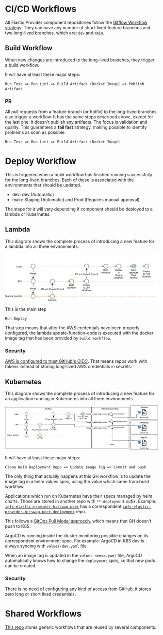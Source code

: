 # CI/CD Workflows

All Elastic Provider component repositories follow the [Gitflow Workflow strategy](https://www.atlassian.com/git/tutorials/comparing-workflows/gitflow-workflow). They can have any number of short-lived feature branches and two long-lived branches, which are: `dev` and `main`.

## Build Workflow

When new changes are introduced to the long-lived branches, they trigger a build workflow.

It will have at least these major steps:

```
Run Test => Run Lint => Build Artifact (Docker Image) => Publish Artifact
```

### PR

 All pull requests from a feature branch (or hotfix) to the long-lived branches also trigger a workflow. It has the same steps described above, except for the last one: it doesn't publish any artifacts. The focus is validation and quality. This guarantees a **fail fast** strategy, making possible to identify problems as soon as possible.

 ```
Run Test => Run Lint => Build Artifact (Docker Image)
```


 # Deploy Workflow

 This is triggered when a build workflow has finished running successfully for the long-lived branches. Each of these is associated with the environments that should be updated.

- dev: dev (Automatic)
- main: Staging (Automatic) and Prod (Requires manual approval)

The steps for it will vary depending if component should be deployed to a lambda or Kubernetes.

 ## Lambda

This diagram shows the complete process of introducing a new feature for a lambda into all three environments.

![Lambda Workflow](assets/images/workflows-lambdas.png)

This is the main step
 ```
Run Deploy
```

That step means that after the AWS credentials have been properly configured, the lambda update-function-code is executed with the docker image tag that has been provided by `build workflow`.

### Security 

[AWS is configured to trust GitHub's OIDC](https://docs.github.com/en/actions/deployment/security-hardening-your-deployments/configuring-openid-connect-in-amazon-web-services). That means repos work with tokens instead of storing long-lived AWS credentials in secrets.


 ## Kubernetes

 This diagram shows the complete process of introducing a new feature for an application running in Kubernetes into all three environments.


![Lambda Workflow](assets/images/workflows-kubernetes.png)

It will have at least these major steps:
 ```
Clone Helm Deployment Repo => Update Image Tag => Commit and push 
```

The only thing that actually happens at this GH workflow is to update the image tag in a helm values spec, using the value which came from build workflow.

Applications which run on Kubernetes have their specs managed by helm charts. Those are stored in another repo with `**-deployment` sufix. Example: [`ipfs-elastic-provider-bitswap-peer`](https://github.com/ipfs-elastic-provider/ipfs-elastic-provider-bitswap-peer) has a correspondent [`ipfs-elastic-provider-bitswap-peer-deployment`](https://github.com/ipfs-elastic-provider/ipfs-elastic-provider-bitswap-peer-deployment) repo.

This follows a [GitOps Pull Model approach](https://dzone.com/articles/why-is-a-pull-vs-a-push-pipeline-important), which means that GH doesn't push to K8S.

ArgoCD is running inside the cluster monitoring possible changes on its correspondent environment spec. For example: ArgoCD in K8S dev is always syncing with `values-dev.yaml` file.


When an image tag is updated in the `values-<env>.yaml` file, ArgoCD automatically knows  how to change the `deployment` spec, so that new pods can be created.


### Security

There is no need of configuring any kind of access from GitHub, it stores zero long or short lived credentials.


 # Shared Workflows

[This repo](https://github.com/ipfs-elastic-provider/shared-workflows) stores generic workflows that are reused by several components.

